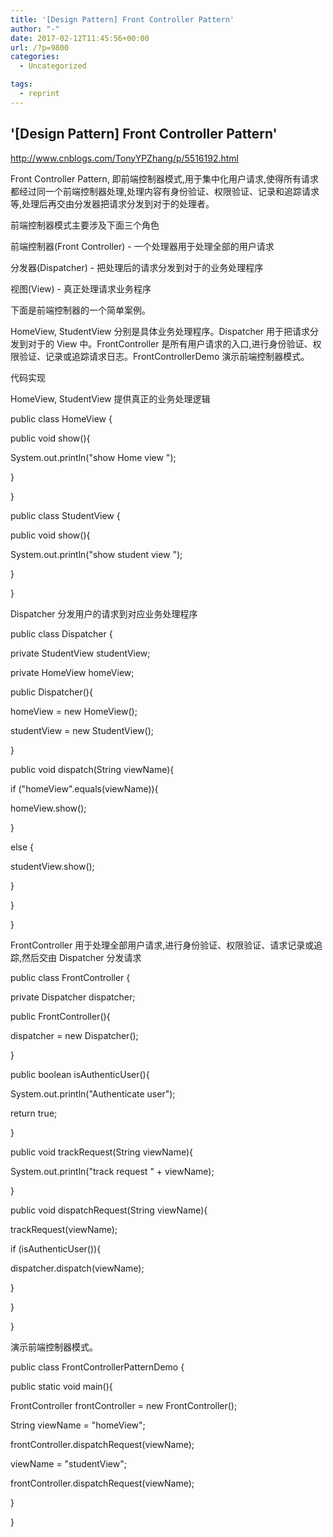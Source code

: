 ```yaml
---
title: '[Design Pattern] Front Controller Pattern'
author: "-"
date: 2017-02-12T11:45:56+00:00
url: /?p=9800
categories:
  - Uncategorized

tags:
  - reprint
---
```

## '[Design Pattern] Front Controller Pattern'
http://www.cnblogs.com/TonyYPZhang/p/5516192.html


Front Controller Pattern, 即前端控制器模式,用于集中化用户请求,使得所有请求都经过同一个前端控制器处理,处理内容有身份验证、权限验证、记录和追踪请求等,处理后再交由分发器把请求分发到对于的处理者。

前端控制器模式主要涉及下面三个角色

前端控制器(Front Controller) - 一个处理器用于处理全部的用户请求

分发器(Dispatcher) - 把处理后的请求分发到对于的业务处理程序

视图(View) - 真正处理请求业务程序


下面是前端控制器的一个简单案例。

HomeView, StudentView 分别是具体业务处理程序。Dispatcher 用于把请求分发到对于的 View 中。FrontController 是所有用户请求的入口,进行身份验证、权限验证、记录或追踪请求日志。FrontControllerDemo 演示前端控制器模式。


代码实现

HomeView, StudentView 提供真正的业务处理逻辑

public class HomeView {

public void show(){
  
System.out.println("show Home view ");
  
}
  
}
  
public class StudentView {

public void show(){
  
System.out.println("show student view ");
  
}
  
}
  
Dispatcher 分发用户的请求到对应业务处理程序
  
public class Dispatcher {

private StudentView studentView;
  
private HomeView homeView;

public Dispatcher(){
  
homeView = new HomeView();
  
studentView = new StudentView();
  
}

public void dispatch(String viewName){
  
if ("homeView".equals(viewName)){
  
homeView.show();
  
}
  
else {
  
studentView.show();
  
}
  
}
  
}

FrontController 用于处理全部用户请求,进行身份验证、权限验证、请求记录或追踪,然后交由 Dispatcher 分发请求
  
public class FrontController {

private Dispatcher dispatcher;

public FrontController(){
  
dispatcher = new Dispatcher();
  
}

public boolean isAuthenticUser(){
  
System.out.println("Authenticate user");
  
return true;
  
}

public void trackRequest(String viewName){
  
System.out.println("track request " + viewName);
  
}

public void dispatchRequest(String viewName){
  
trackRequest(viewName);
  
if (isAuthenticUser()){
  
dispatcher.dispatch(viewName);
  
}
  
}
  
}

演示前端控制器模式。
  
public class FrontControllerPatternDemo {

public static void main(){

FrontController frontController = new FrontController();

String viewName = "homeView";
  
frontController.dispatchRequest(viewName);

viewName = "studentView";
  
frontController.dispatchRequest(viewName);
  
}
  
}